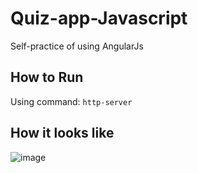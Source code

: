 # Quiz-app-Javascript

Self-practice of using AngularJs

## How to Run

Using command: `http-server`


## How it looks like

![image](https://github.com/Peters-17/Quiz-app-AngularJS/assets/85666623/e35cd01d-2b18-440f-8406-6d5393b02dab)

